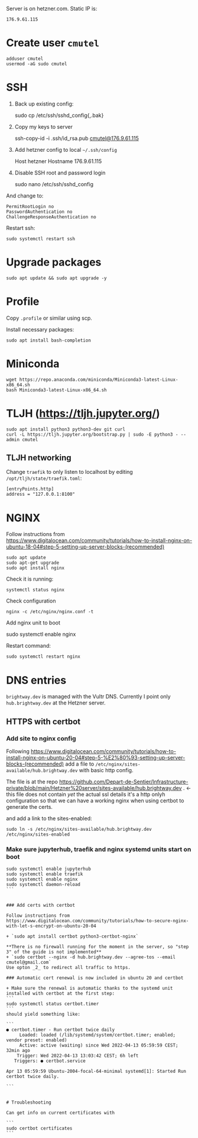 Server is on hetzner.com. Static IP is:

    176.9.61.115

# Create user `cmutel`

    adduser cmutel
    usermod -aG sudo cmutel

# SSH

1. Back up existing config:

    sudo cp /etc/ssh/sshd_config{,.bak}

2. Copy my keys to server

    ssh-copy-id -i .ssh/id_rsa.pub cmutel@176.9.61.115

3. Add hetzner config to local `~/.ssh/config`

    Host hetzner
    Hostname 176.9.61.115

4. Disable SSH root and password login

    sudo nano /etc/ssh/sshd_config

And change to:

    PermitRootLogin no
    PasswordAuthentication no
    ChallengeResponseAuthentication no

Restart ssh:

    sudo systemctl restart ssh

# Upgrade packages

    sudo apt update && sudo apt upgrade -y

# Profile

Copy `.profile` or similar using scp.

Install necessary packages:

    sudo apt install bash-completion

# Miniconda

    wget https://repo.anaconda.com/miniconda/Miniconda3-latest-Linux-x86_64.sh
    bash Miniconda3-latest-Linux-x86_64.sh

# TLJH (https://tljh.jupyter.org/)

    sudo apt install python3 python3-dev git curl
    curl -L https://tljh.jupyter.org/bootstrap.py | sudo -E python3 - --admin cmutel

## TLJH networking

Change `traefik` to only listen to localhost by editing `/opt/tljh/state/traefik.toml`:

    [entryPoints.http]
    address = "127.0.0.1:8100"


# NGINX

Follow instructions from https://www.digitalocean.com/community/tutorials/how-to-install-nginx-on-ubuntu-18-04#step-5-setting-up-server-blocks-(recommended)

    sudo apt update
    sudo apt-get upgrade
    sudo apt install nginx

Check it is running:

    systemctl status nginx

Check configuration

    nginx -c /etc/nginx/nginx.conf -t

Add nginx unit to boot
   
   sudo systemctl enable nginx

Restart command:

    sudo systemctl restart nginx

# DNS entries

`brightway.dev` is managed with the Vultr DNS. Currently I point only `hub.brightway.dev` at the Hetzner server.


## HTTPS with certbot

### Add site to nginx config

Following https://www.digitalocean.com/community/tutorials/how-to-install-nginx-on-ubuntu-20-04#step-5-%E2%80%93-setting-up-server-blocks-(recommended) add a file to
`/etc/nginx/sites-available/hub.brightway.dev` with basic http config. 

The file is at the repo https://github.com/Depart-de-Sentier/Infrastructure-private/blob/main/Hetzner%20server/sites-available/hub.brightway.dev . <-  this file does not contain _yet_ the actual ssl details it's a http onlyh configuration so that we can have a working nginx when using certbot to generate the certs.


and add a link to the sites-enabled:


```
sudo ln -s /etc/nginx/sites-available/hub.brightway.dev /etc/nginx/sites-enabled
```

### Make sure jupyterhub, traefik and nginx systemd units start on boot

```` 
sudo systemctl enable jupyterhub
sudo systemctl enable traefik
sudo systemctl enable nginx
sudo systemctl daemon-reload
```


### Add certs with certbot

Follow instructions from https://www.digitalocean.com/community/tutorials/how-to-secure-nginx-with-let-s-encrypt-on-ubuntu-20-04

+ `sudo apt install certbot python3-certbot-nginx`

**There is no firewall running for the moment in the server, so "step 3" of the guide is not implemented**
+ `sudo certbot --nginx -d hub.brightway.dev --agree-tos --email cmutel@gmail.com`
Use opton _2_ to redirect all traffic to https.

### Automatic cert renewal is now included in ubuntu 20 and certbot

+ Make sure the renewal is automatic thanks to the systemd unit installed with certbot at the first step:
```
sudo systemctl status certbot.timer
```
should yield something like:

```
● certbot.timer - Run certbot twice daily
     Loaded: loaded (/lib/systemd/system/certbot.timer; enabled; vendor preset: enabled)
     Active: active (waiting) since Wed 2022-04-13 05:59:59 CEST; 32min ago
    Trigger: Wed 2022-04-13 13:03:42 CEST; 6h left
   Triggers: ● certbot.service

Apr 13 05:59:59 Ubuntu-2004-focal-64-minimal systemd[1]: Started Run certbot twice daily.

```


# Troubleshooting

Can get info on current certificates with

```
sudo certbot certificates
```
